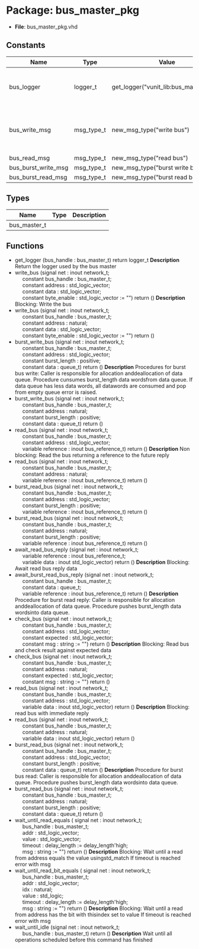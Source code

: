 # Package: bus_master_pkg

- **File**: bus_master_pkg.vhd
## Constants

| Name                | Type       | Value                                   | Description                                    |
| ------------------- | ---------- | --------------------------------------- | ---------------------------------------------- |
| bus_logger          | logger_t   |  get_logger("vunit_lib:bus_master_pkg") | Default logger object for bus master instances |
| bus_write_msg       | msg_type_t |  new_msg_type("write bus")              | Message type definitions, used by VC-instances |
| bus_read_msg        | msg_type_t |  new_msg_type("read bus")               |                                                |
| bus_burst_write_msg | msg_type_t |  new_msg_type("burst write bus")        |                                                |
| bus_burst_read_msg  | msg_type_t |  new_msg_type("burst read bus")         |                                                |
## Types

| Name         | Type | Description |
| ------------ | ---- | ----------- |
| bus_master_t |      |             |
## Functions
- get_logger <font id="function_arguments">(bus_handle : bus_master_t) </font> <font id="function_return">return logger_t </font>
**Description**
Return the logger used by the bus master
- write_bus <font id="function_arguments">(signal net : inout network_t;<br><span style="padding-left:20px"> constant bus_handle : bus_master_t;<br><span style="padding-left:20px"> constant address : std_logic_vector;<br><span style="padding-left:20px"> constant data : std_logic_vector;<br><span style="padding-left:20px"> constant byte_enable : std_logic_vector := "") </font> <font id="function_return">return ()</font>
**Description**
Blocking: Write the bus
- write_bus <font id="function_arguments">(signal net : inout network_t;<br><span style="padding-left:20px"> constant bus_handle : bus_master_t;<br><span style="padding-left:20px"> constant address : natural;<br><span style="padding-left:20px"> constant data : std_logic_vector;<br><span style="padding-left:20px"> constant byte_enable : std_logic_vector := "") </font> <font id="function_return">return ()</font>
- burst_write_bus <font id="function_arguments">(signal net : inout network_t;<br><span style="padding-left:20px"> constant bus_handle : bus_master_t;<br><span style="padding-left:20px"> constant address : std_logic_vector;<br><span style="padding-left:20px"> constant burst_length : positive;<br><span style="padding-left:20px"> constant data : queue_t) </font> <font id="function_return">return ()</font>
**Description**
Procedures for burst bus write: Caller is responsible for allocation anddeallocation of data queue. Procedure cunsumes burst_length data wordsfrom data queue. If data queue has less data words, all datawords are consumed and pop from empty queue error is raised.
- burst_write_bus <font id="function_arguments">(signal net : inout network_t;<br><span style="padding-left:20px"> constant bus_handle : bus_master_t;<br><span style="padding-left:20px"> constant address : natural;<br><span style="padding-left:20px"> constant burst_length : positive;<br><span style="padding-left:20px"> constant data : queue_t) </font> <font id="function_return">return ()</font>
- read_bus <font id="function_arguments">(signal net : inout network_t;<br><span style="padding-left:20px"> constant bus_handle : bus_master_t;<br><span style="padding-left:20px"> constant address : std_logic_vector;<br><span style="padding-left:20px"> variable reference : inout bus_reference_t) </font> <font id="function_return">return ()</font>
**Description**
Non blocking: Read the bus returning a reference to the future reply
- read_bus <font id="function_arguments">(signal net : inout network_t;<br><span style="padding-left:20px"> constant bus_handle : bus_master_t;<br><span style="padding-left:20px"> constant address : natural;<br><span style="padding-left:20px"> variable reference : inout bus_reference_t) </font> <font id="function_return">return ()</font>
- burst_read_bus <font id="function_arguments">(signal net : inout network_t;<br><span style="padding-left:20px"> constant bus_handle : bus_master_t;<br><span style="padding-left:20px"> constant address : std_logic_vector;<br><span style="padding-left:20px"> constant burst_length : positive;<br><span style="padding-left:20px"> variable reference : inout bus_reference_t) </font> <font id="function_return">return ()</font>
- burst_read_bus <font id="function_arguments">(signal net : inout network_t;<br><span style="padding-left:20px"> constant bus_handle : bus_master_t;<br><span style="padding-left:20px"> constant address : natural;<br><span style="padding-left:20px"> constant burst_length : positive;<br><span style="padding-left:20px"> variable reference : inout bus_reference_t) </font> <font id="function_return">return ()</font>
- await_read_bus_reply <font id="function_arguments">(signal net : inout network_t;<br><span style="padding-left:20px"> variable reference : inout bus_reference_t;<br><span style="padding-left:20px"> variable data : inout std_logic_vector) </font> <font id="function_return">return ()</font>
**Description**
Blocking: Await read bus reply data
- await_burst_read_bus_reply <font id="function_arguments">(signal net : inout network_t;<br><span style="padding-left:20px"> constant bus_handle : bus_master_t;<br><span style="padding-left:20px"> constant data : queue_t;<br><span style="padding-left:20px"> variable reference : inout bus_reference_t) </font> <font id="function_return">return ()</font>
**Description**
Procedure for burst read reply: Caller is responsible for allocation anddeallocation of data queue. Procedure pushes burst_length data wordsinto data queue.
- check_bus <font id="function_arguments">(signal net : inout network_t;<br><span style="padding-left:20px"> constant bus_handle : bus_master_t;<br><span style="padding-left:20px"> constant address : std_logic_vector;<br><span style="padding-left:20px"> constant expected : std_logic_vector;<br><span style="padding-left:20px"> constant msg : string := "") </font> <font id="function_return">return ()</font>
**Description**
Blocking: Read bus and check result against expected data
- check_bus <font id="function_arguments">(signal net : inout network_t;<br><span style="padding-left:20px"> constant bus_handle : bus_master_t;<br><span style="padding-left:20px"> constant address : natural;<br><span style="padding-left:20px"> constant expected : std_logic_vector;<br><span style="padding-left:20px"> constant msg : string := "") </font> <font id="function_return">return ()</font>
- read_bus <font id="function_arguments">(signal net : inout network_t;<br><span style="padding-left:20px"> constant bus_handle : bus_master_t;<br><span style="padding-left:20px"> constant address : std_logic_vector;<br><span style="padding-left:20px"> variable data : inout std_logic_vector) </font> <font id="function_return">return ()</font>
**Description**
Blocking: read bus with immediate reply
- read_bus <font id="function_arguments">(signal net : inout network_t;<br><span style="padding-left:20px"> constant bus_handle : bus_master_t;<br><span style="padding-left:20px"> constant address : natural;<br><span style="padding-left:20px"> variable data : inout std_logic_vector) </font> <font id="function_return">return ()</font>
- burst_read_bus <font id="function_arguments">(signal net : inout network_t;<br><span style="padding-left:20px"> constant bus_handle : bus_master_t;<br><span style="padding-left:20px"> constant address : std_logic_vector;<br><span style="padding-left:20px"> constant burst_length : positive;<br><span style="padding-left:20px"> constant data : queue_t) </font> <font id="function_return">return ()</font>
**Description**
Procedure for burst bus read: Caller is responsible for allocation anddeallocation of data queue. Procedure pushes burst_length data wordsinto data queue.
- burst_read_bus <font id="function_arguments">(signal net : inout network_t;<br><span style="padding-left:20px"> constant bus_handle : bus_master_t;<br><span style="padding-left:20px"> constant address : natural;<br><span style="padding-left:20px"> constant burst_length : positive;<br><span style="padding-left:20px"> constant data : queue_t) </font> <font id="function_return">return ()</font>
- wait_until_read_equals <font id="function_arguments">( signal net : inout network_t;<br><span style="padding-left:20px"> bus_handle   : bus_master_t;<br><span style="padding-left:20px"> addr         : std_logic_vector;<br><span style="padding-left:20px"> value        : std_logic_vector;<br><span style="padding-left:20px"> timeout      : delay_length := delay_length'high;<br><span style="padding-left:20px"> msg    : string       := "") </font> <font id="function_return">return ()</font>
**Description**
Blocking: Wait until a read from address equals the value usingstd_match If timeout is reached error with msg
- wait_until_read_bit_equals <font id="function_arguments">( signal net : inout network_t;<br><span style="padding-left:20px"> bus_handle   : bus_master_t;<br><span style="padding-left:20px"> addr         : std_logic_vector;<br><span style="padding-left:20px"> idx          : natural;<br><span style="padding-left:20px"> value        : std_logic;<br><span style="padding-left:20px"> timeout      : delay_length := delay_length'high;<br><span style="padding-left:20px"> msg    : string       := "") </font> <font id="function_return">return ()</font>
**Description**
Blocking: Wait until a read from address has the bit with thisindex set to value If timeout is reached error with msg
- wait_until_idle <font id="function_arguments">(signal net : inout network_t;<br><span style="padding-left:20px"> bus_handle : bus_master_t) </font> <font id="function_return">return ()</font>
**Description**
Wait until all operations scheduled before this command has finished
